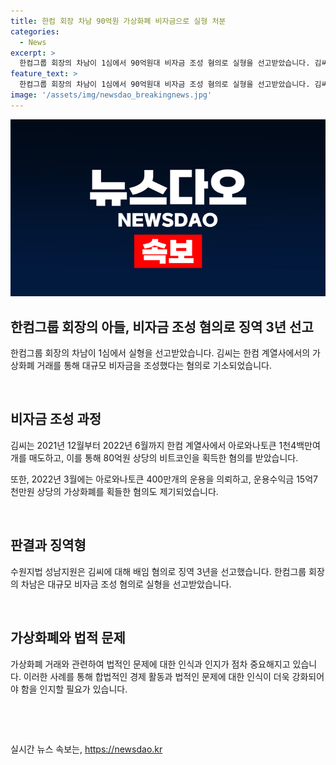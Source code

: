 ```yaml
---
title: 한컴 회장 차남 90억원 가상화폐 비자금으로 실형 처분
categories:
  - News
excerpt: >
  한컴그룹 회장의 차남이 1심에서 90억원대 비자금 조성 혐의로 실형을 선고받았습니다. 김씨는 한컴 계열사에서 아로와나토큰 매도와 운용으로 비트코인을 얻었는데, 이로부터 비자금을 조성한 혐의가 있습니다. 수원지법 성남지원은 배임 혐의로 징역 3년을 선고했습니다. (출처: 연합뉴스)
feature_text: >
  한컴그룹 회장의 차남이 1심에서 90억원대 비자금 조성 혐의로 실형을 선고받았습니다. 김씨는 한컴 계열사에서 아로와나토큰 매도와 운용으로 비트코인을 얻었는데, 이로부터 비자금을 조성한 혐의가 있습니다. 수원지법 성남지원은 배임 혐의로 징역 3년을 선고했습니다. (출처: 연합뉴스)
image: '/assets/img/newsdao_breakingnews.jpg'
---
```


<p><img src="/assets/img/newsdao_breakingnews.jpg" alt="firstkoreanews 속보" /></p>

<h2 data-ke-size="size26">한컴그룹 회장의 아들, 비자금 조성 혐의로 징역 3년 선고</h2>

<p data-ke-size="size16">한컴그룹 회장의 차남이 1심에서 실형을 선고받았습니다. 김씨는 한컴 계열사에서의 가상화폐 거래를 통해 대규모 비자금을 조성했다는 혐의로 기소되었습니다.</p>

<p data-ke-size="size16">&nbsp;</p>

<h2 data-ke-size="size24">비자금 조성 과정</h2>

<p data-ke-size="size16">김씨는 2021년 12월부터 2022년 6월까지 한컴 계열사에서 아로와나토큰 1천4백만여개를 매도하고, 이를 통해 80억원 상당의 비트코인을 획득한 혐의를 받았습니다.</p>

<p data-ke-size="size16">또한, 2022년 3월에는 아로와나토큰 400만개의 운용을 의뢰하고, 운용수익금 15억7천만원 상당의 가상화폐를 획들한 혐의도 제기되었습니다.</p>

<p data-ke-size="size16">&nbsp;</p>

<h2 data-ke-size="size24">판결과 징역형</h2>

<p data-ke-size="size16">수원지법 성남지원은 김씨에 대해 배임 혐의로 징역 3년을 선고했습니다. 한컴그룹 회장의 차남은 대규모 비자금 조성 혐의로 실형을 선고받았습니다.</p>

<p data-ke-size="size16">&nbsp;</p>

<h2 data-ke-size="size24">가상화폐와 법적 문제</h2>

<p data-ke-size="size16">가상화폐 거래와 관련하여 법적인 문제에 대한 인식과 인지가 점차 중요해지고 있습니다. 이러한 사례를 통해 합법적인 경제 활동과 법적인 문제에 대한 인식이 더욱 강화되어야 함을 인지할 필요가 있습니다.</p>

<p data-ke-size="size16">&nbsp;</p>

<p data-ke-size="size16">&nbsp;</p>
실시간 뉴스 속보는, <a href="https://newsdao.kr" rel="dofollow">https://newsdao.kr</a>


